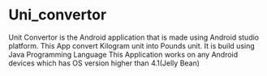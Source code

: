 # Uni_convertor
<p> Unit Convertor is the Android application that is made using Android studio platform.
This App convert Kilogram unit into Pounds unit.
It is build using Java Programming Language
This Application works on any Android devices which has OS version higher than 4.1(Jelly Bean) </p>
